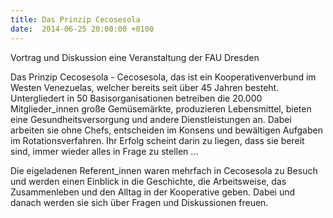 ```yaml
---
title: Das Prinzip Cecosesola
date:  2014-06-25 20:00:00 +0100
---
```


Vortrag und Diskussion  eine Veranstaltung der FAU Dresden



Das Prinzip Cecosesola - Cecosesola, das ist ein Kooperativenverbund im
Westen Venezuelas, welcher bereits seit über 45 Jahren
besteht. Untergliedert in 50 Basisorganisationen betreiben die 20.000
Mitglieder_innen große Gemüsemärkte, produzieren Lebensmittel, bieten eine
Gesundheitsversorgung und andere Dienstleistungen an. Dabei arbeiten sie
ohne Chefs, entscheiden im Konsens und bewältigen Aufgaben im
Rotationsverfahren. Ihr Erfolg scheint darin zu liegen, dass sie bereit
sind, immer wieder alles in Frage zu stellen ...


Die eigeladenen Referent_innen waren mehrfach in Cecosesola zu Besuch
und werden einen Einblick in die Geschichte, die Arbeitsweise, das
Zusammenleben und den Alltag in der Kooperative geben. Dabei und danach
werden sie sich über Fragen und Diskussionen freuen.


